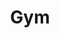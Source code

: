 ---
layout: gym
title: Gym
hero-banner:
    media:
        video: 
        image: /assets/image/gym-hero.jpg
    title: In Struggle There's Growth
    description: 
    video-modal:
        text:
        video-id: 
    cta:
        text: 
        link: 
        email:
row-banner:
    image: /assets/image/gym-row.jpg
    title: Our Gym
    description: Level Ground Mixed Martial Arts empowers and connects our community through health and fitness. Our 6,500 square foot facility includes a dedicated mat space and weight area.  In addition to our classes, we provide Personal Training as well as Private Lessons in Martial Arts, Self-Defense, and Yoga (pricing available upon request.)

text-cta-banner:
    title: 22 or under? Check out our Success Tracks.
    description: If you are 22 or under, you qualify for free training by joining one of our Success Tracks. Our College Access programs includes tutoring and connection to 2 and 4 year university options. Our Student Trainer program trains you to become a fitness professional, and links you to an internship with a Boston-based gym.
    cta:
        text: View Tracks
        link: /success-tracks
        email:
lists:
    - title: Class Schedule
      bullets:
        - title: 
          description: "Mondays: 6 pm Mixed Martial Arts"
        - title:
          description: "Tuesdays: 5:45 pm Yoga, 7 pm Brazilian Jiu Jitsu"
        - title: 
          description: "Thursdays: 7 pm Muay Thai + No Gi Jiu Jitsu"
      footnote: We offer a diverse set of classes suited for Martial Arts and Yoga practitioners of all skill levels. Jiu Jitsu uniforms and all necessary equipment is provided.
    - title: Pricing 
      bullets:
        - title: Youth under 22
          description: Free (participation in Success Tracks encouraged)
        - title: Adults
          description: "Community Membership: $30/month for residents of Dorchester, Roxbury, and Mattapan"
        - title: 
          description: "Standard Membership: $50-$75/month recommended (pay what you can)"
      footnote:   
---
